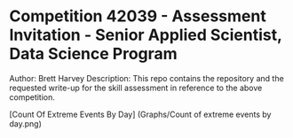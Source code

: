 # Competition 42039 - Assessment Invitation - Senior Applied Scientist, Data Science Program
Author: Brett Harvey
Description: This repo contains the repository and the requested write-up for the skill assessment in reference to the above competition.


[Count Of Extreme Events By Day] (Graphs/Count of extreme events by day.png)


